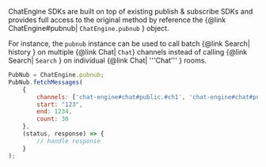 ChatEngine SDKs are built on top of existing publish & subscribe SDKs and provides full access to the original method by reference the {@link ChatEngine#pubnub| ```ChatEngine.pubnub``` } object.

For instance, the ```pubnub``` instance can be used to call batch {@link Search| history } on multiple {@link Chat| ```Chat```} channels instead of calling {@link Search| ```Search``` } on individual {@link Chat| '''Chat''' } rooms.

```js
PubNub = ChatEngine.pubnub;
PubNub.fetchMessages(
    {
        channels: ['chat-engine#chat#public.#ch1', 'chat-engine#chat#public.#ch2', 'chat-engine#chat#public.#ch3'],
        start: "123",
        end: 1234,
        count: 30
    },
    (status, response) => {
        // handle response
    }
);
```
